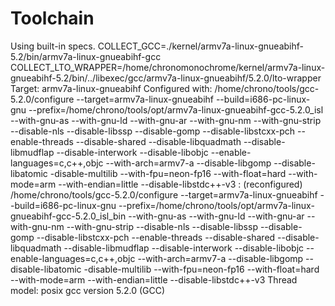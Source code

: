 # Toolchain

Using built-in specs.
COLLECT_GCC=./kernel/armv7a-linux-gnueabihf-5.2/bin/armv7a-linux-gnueabihf-gcc
COLLECT_LTO_WRAPPER=/home/chronomonochrome/kernel/armv7a-linux-gnueabihf-5.2/bin/../libexec/gcc/armv7a-linux-gnueabihf/5.2.0/lto-wrapper
Target: armv7a-linux-gnueabihf
Configured with: /home/chrono/tools/gcc-5.2.0/configure --target=armv7a-linux-gnueabihf --build=i686-pc-linux-gnu --prefix=/home/chrono/tools/opt/armv7a-linux-gnueabihf-gcc-5.2.0_isl --with-gnu-as --with-gnu-ld --with-gnu-ar --with-gnu-nm --with-gnu-strip --disable-nls --disable-libssp --disable-gomp --disable-libstcxx-pch --enable-threads --disable-shared --disable-libquadmath --disable-libmudflap --disable-interwork --disable-libobjc --enable-languages=c,c++,objc --with-arch=armv7-a --disable-libgomp --disable-libatomic -disable-multilib --with-fpu=neon-fp16 --with-float=hard --with-mode=arm --with-endian=little --disable-libstdc++-v3 : (reconfigured) /home/chrono/tools/gcc-5.2.0/configure --target=armv7a-linux-gnueabihf --build=i686-pc-linux-gnu --prefix=/home/chrono/tools/opt/armv7a-linux-gnueabihf-gcc-5.2.0_isl_bin --with-gnu-as --with-gnu-ld --with-gnu-ar --with-gnu-nm --with-gnu-strip --disable-nls --disable-libssp --disable-gomp --disable-libstcxx-pch --enable-threads --disable-shared --disable-libquadmath --disable-libmudflap --disable-interwork --disable-libobjc --enable-languages=c,c++,objc --with-arch=armv7-a --disable-libgomp --disable-libatomic -disable-multilib --with-fpu=neon-fp16 --with-float=hard --with-mode=arm --with-endian=little --disable-libstdc++-v3
Thread model: posix
gcc version 5.2.0 (GCC)

